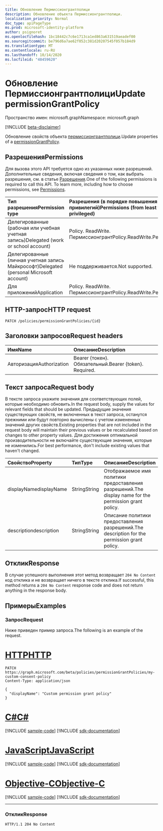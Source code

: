 ```yaml
---
title: Обновление Пермиссионгрантполици
description: Обновление объекта Пермиссионгрантполици.
localization_priority: Normal
doc_type: apiPageType
ms.prod: microsoft-identity-platform
author: psignoret
ms.openlocfilehash: 1bc18442c7c6e1713ca1ed863a631519aeadef00
ms.sourcegitcommit: be796d6a7ae62f052c381d20207545f057b184d9
ms.translationtype: MT
ms.contentlocale: ru-RU
ms.lasthandoff: 10/14/2020
ms.locfileid: "48459620"
---
```

# <a name="update-permissiongrantpolicy"></a><span data-ttu-id="4c881-103">Обновление Пермиссионгрантполици</span><span class="sxs-lookup"><span data-stu-id="4c881-103">Update permissionGrantPolicy</span></span>

<span data-ttu-id="4c881-104">Пространство имен: microsoft.graph</span><span class="sxs-lookup"><span data-stu-id="4c881-104">Namespace: microsoft.graph</span></span>

[!INCLUDE [beta-disclaimer](../../includes/beta-disclaimer.md)]

<span data-ttu-id="4c881-105">Обновление свойств объекта  [пермиссионгрантполици](../resources/permissiongrantpolicy.md).</span><span class="sxs-lookup"><span data-stu-id="4c881-105">Update properties of a  [permissionGrantPolicy](../resources/permissiongrantpolicy.md).</span></span>

## <a name="permissions"></a><span data-ttu-id="4c881-106">Разрешения</span><span class="sxs-lookup"><span data-stu-id="4c881-106">Permissions</span></span>

<span data-ttu-id="4c881-p101">Для вызова этого API требуется одно из указанных ниже разрешений. Дополнительные сведения, включая сведения о том, как выбрать разрешения, см. в статье [Разрешения](/graph/permissions-reference).</span><span class="sxs-lookup"><span data-stu-id="4c881-p101">One of the following permissions is required to call this API. To learn more, including how to choose permissions, see [Permissions](/graph/permissions-reference).</span></span>

| <span data-ttu-id="4c881-109">Тип разрешения</span><span class="sxs-lookup"><span data-stu-id="4c881-109">Permission type</span></span>                        | <span data-ttu-id="4c881-110">Разрешения (в порядке повышения привилегий)</span><span class="sxs-lookup"><span data-stu-id="4c881-110">Permissions (from least to most privileged)</span></span> |
|:---------------------------------------|:--------------------------------------------|
| <span data-ttu-id="4c881-111">Делегированные (рабочая или учебная учетная запись)</span><span class="sxs-lookup"><span data-stu-id="4c881-111">Delegated (work or school account)</span></span>     | <span data-ttu-id="4c881-112">Policy. ReadWrite. Пермиссионгрант</span><span class="sxs-lookup"><span data-stu-id="4c881-112">Policy.ReadWrite.PermissionGrant</span></span> |
| <span data-ttu-id="4c881-113">Делегированные (личная учетная запись Майкрософт)</span><span class="sxs-lookup"><span data-stu-id="4c881-113">Delegated (personal Microsoft account)</span></span> | <span data-ttu-id="4c881-114">Не поддерживается.</span><span class="sxs-lookup"><span data-stu-id="4c881-114">Not supported.</span></span> |
| <span data-ttu-id="4c881-115">Для приложений</span><span class="sxs-lookup"><span data-stu-id="4c881-115">Application</span></span>                            | <span data-ttu-id="4c881-116">Policy. ReadWrite. Пермиссионгрант</span><span class="sxs-lookup"><span data-stu-id="4c881-116">Policy.ReadWrite.PermissionGrant</span></span> |

## <a name="http-request"></a><span data-ttu-id="4c881-117">HTTP-запрос</span><span class="sxs-lookup"><span data-stu-id="4c881-117">HTTP request</span></span>

<!-- { "blockType": "ignored" } -->

```http
PATCH /policies/permissionGrantPolicies/{id}
```

## <a name="request-headers"></a><span data-ttu-id="4c881-118">Заголовки запросов</span><span class="sxs-lookup"><span data-stu-id="4c881-118">Request headers</span></span>

| <span data-ttu-id="4c881-119">Имя</span><span class="sxs-lookup"><span data-stu-id="4c881-119">Name</span></span>           | <span data-ttu-id="4c881-120">Описание</span><span class="sxs-lookup"><span data-stu-id="4c881-120">Description</span></span>                |
|:---------------|:---------------------------|
| <span data-ttu-id="4c881-121">Авторизация</span><span class="sxs-lookup"><span data-stu-id="4c881-121">Authorization</span></span>  | <span data-ttu-id="4c881-p102">Bearer {токен}. Обязательный.</span><span class="sxs-lookup"><span data-stu-id="4c881-p102">Bearer {token}. Required.</span></span>  |

## <a name="request-body"></a><span data-ttu-id="4c881-124">Текст запроса</span><span class="sxs-lookup"><span data-stu-id="4c881-124">Request body</span></span>

<span data-ttu-id="4c881-125">В тексте запроса укажите значения для соответствующих полей, которые необходимо обновить.</span><span class="sxs-lookup"><span data-stu-id="4c881-125">In the request body, supply the values for relevant fields that should be updated.</span></span> <span data-ttu-id="4c881-126">Предыдущие значения существующих свойств, не включенных в текст запроса, останутся прежними или будут повторно вычислены с учетом измененных значений других свойств.</span><span class="sxs-lookup"><span data-stu-id="4c881-126">Existing properties that are not included in the request body will maintain their previous values or be recalculated based on changes to other property values.</span></span> <span data-ttu-id="4c881-127">Для достижения оптимальной производительности не включайте существующие значения, которые не изменились.</span><span class="sxs-lookup"><span data-stu-id="4c881-127">For best performance, don't include existing values that haven't changed.</span></span>

| <span data-ttu-id="4c881-128">Свойство</span><span class="sxs-lookup"><span data-stu-id="4c881-128">Property</span></span>     | <span data-ttu-id="4c881-129">Тип</span><span class="sxs-lookup"><span data-stu-id="4c881-129">Type</span></span> |<span data-ttu-id="4c881-130">Описание</span><span class="sxs-lookup"><span data-stu-id="4c881-130">Description</span></span>|
|:---------------|:--------|:----------|
| <span data-ttu-id="4c881-131">displayName</span><span class="sxs-lookup"><span data-stu-id="4c881-131">displayName</span></span> | <span data-ttu-id="4c881-132">String</span><span class="sxs-lookup"><span data-stu-id="4c881-132">String</span></span> |<span data-ttu-id="4c881-133">Отображаемое имя политики предоставления разрешений.</span><span class="sxs-lookup"><span data-stu-id="4c881-133">The display name for the permission grant policy.</span></span>|
| <span data-ttu-id="4c881-134">description</span><span class="sxs-lookup"><span data-stu-id="4c881-134">description</span></span> |<span data-ttu-id="4c881-135">String</span><span class="sxs-lookup"><span data-stu-id="4c881-135">String</span></span>| <span data-ttu-id="4c881-136">Описание политики предоставления разрешений.</span><span class="sxs-lookup"><span data-stu-id="4c881-136">The description for the permission grant policy.</span></span>|

## <a name="response"></a><span data-ttu-id="4c881-137">Отклик</span><span class="sxs-lookup"><span data-stu-id="4c881-137">Response</span></span>

<span data-ttu-id="4c881-138">В случае успешного выполнения этот метод возвращает `204 No Content` код отклика и не возвращает ничего в тексте отклика.</span><span class="sxs-lookup"><span data-stu-id="4c881-138">If successful, this method returns a `204 No Content` response code and does not return anything in the response body.</span></span>

## <a name="examples"></a><span data-ttu-id="4c881-139">Примеры</span><span class="sxs-lookup"><span data-stu-id="4c881-139">Examples</span></span>

### <a name="request"></a><span data-ttu-id="4c881-140">Запрос</span><span class="sxs-lookup"><span data-stu-id="4c881-140">Request</span></span>

<span data-ttu-id="4c881-141">Ниже приведен пример запроса.</span><span class="sxs-lookup"><span data-stu-id="4c881-141">The following is an example of the request.</span></span>


# <a name="http"></a>[<span data-ttu-id="4c881-142">HTTP</span><span class="sxs-lookup"><span data-stu-id="4c881-142">HTTP</span></span>](#tab/http)
<!-- {
  "blockType": "request",
  "name": "update_permissiongrantpolicy"
}-->

```msgraph-interactive
PATCH https://graph.microsoft.com/beta/policies/permissionGrantPolicies/my-custom-consent-policy
Content-Type: application/json

{
  "displayName": "Custom permission grant policy"
}
```
# <a name="c"></a>[<span data-ttu-id="4c881-143">C#</span><span class="sxs-lookup"><span data-stu-id="4c881-143">C#</span></span>](#tab/csharp)
[!INCLUDE [sample-code](../includes/snippets/csharp/update-permissiongrantpolicy-csharp-snippets.md)]
[!INCLUDE [sdk-documentation](../includes/snippets/snippets-sdk-documentation-link.md)]

# <a name="javascript"></a>[<span data-ttu-id="4c881-144">JavaScript</span><span class="sxs-lookup"><span data-stu-id="4c881-144">JavaScript</span></span>](#tab/javascript)
[!INCLUDE [sample-code](../includes/snippets/javascript/update-permissiongrantpolicy-javascript-snippets.md)]
[!INCLUDE [sdk-documentation](../includes/snippets/snippets-sdk-documentation-link.md)]

# <a name="objective-c"></a>[<span data-ttu-id="4c881-145">Objective-C</span><span class="sxs-lookup"><span data-stu-id="4c881-145">Objective-C</span></span>](#tab/objc)
[!INCLUDE [sample-code](../includes/snippets/objc/update-permissiongrantpolicy-objc-snippets.md)]
[!INCLUDE [sdk-documentation](../includes/snippets/snippets-sdk-documentation-link.md)]

---


### <a name="response"></a><span data-ttu-id="4c881-146">Отклик</span><span class="sxs-lookup"><span data-stu-id="4c881-146">Response</span></span>

<!-- {
  "blockType": "response",
  "truncated": true,
  "@odata.type": "microsoft.graph.permissionGrantPolicy",
  "isCollection": false
} -->

```http
HTTP/1.1 204 No Content
```
